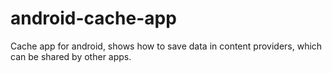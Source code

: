 # android-cache-app
Cache app for android, shows how to save data in content providers, which can be shared by other apps.
